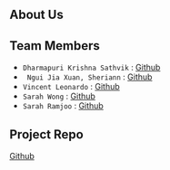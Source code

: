 ## About Us

## Team Members

- `Dharmapuri Krishna Sathvik` : [Github](https://github.com/dksath)
- ` Ngui Jia Xuan, Sheriann` : [Github](https://github.com/sleekleek)
- `Vincent Leonardo` : [Github](https://github.com/vincentleooo)
- `Sarah Wong` : [Github](https://https://github.com/wongimae)
- `Sarah Ramjoo` : [Github](https://github.com/SarahRamjoo)


## Project Repo
[Github](https://github.com/KLASS-gait-recognition/)

